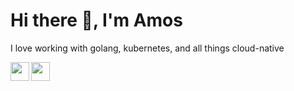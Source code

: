 # Hi there 👋, I'm Amos

I love working with golang, kubernetes, and all things cloud-native

<a display="block" href ="https://www.linkedin.com/in/amos-ehiguese-201b33100/"><img align="left" width="30px" height="30px" src="https://camo.githubusercontent.com/28bbd2596707954793abeff9eb24d343c1c78b7bf184b90294b4b190c6097a65/68747470733a2f2f63646e2e6a7364656c6976722e6e65742f6e706d2f73696d706c652d69636f6e7340332e302e312f69636f6e732f6c696e6b6564696e2e737667"/></a>

<a  href ="https://twitter.com/home/"><img display="block" align="left" width="30px" height="30px" src="https://camo.githubusercontent.com/c58e07fb34a45fd051183258b5860608dd86ac98dd151d0522e0575966082b88/68747470733a2f2f63646e2e6a7364656c6976722e6e65742f6e706d2f73696d706c652d69636f6e7340332e302e312f69636f6e732f747769747465722e737667"/></a>


